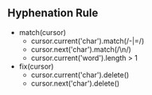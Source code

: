 ## Hyphenation Rule

* match(cursor)
  * cursor.current('char').match(/-|=/)
  * cursor.next('char').match(/\n/)
  * cursor.current('word').length > 1
* fix(cursor)
  * cursor.current('char').delete()
  * cursor.next('char').delete()

